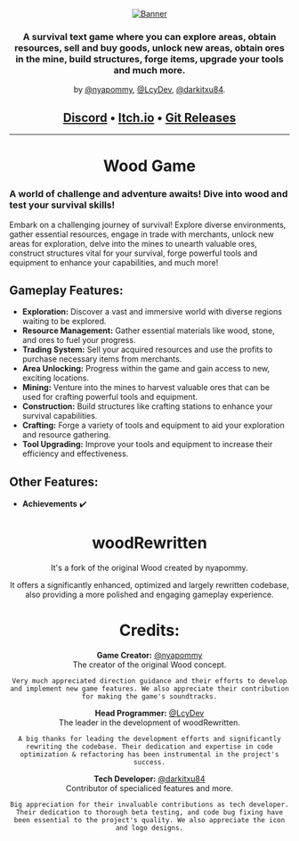 <div align=center>

[![Banner]](https://github.com/nyapommy/wood)

### A survival text game where you can explore areas, obtain resources, sell and buy goods, unlock new areas, obtain ores in the mine, build structures, forge items, upgrade your tools and much more.

by [@nyapommy][nyapommy], [@LcyDev][LcyDev], [@darkitxu84][darkitxu84].

## [Discord][Discord] &bullet; [Itch.io][itch.io] &bullet; [Git Releases](https://github.com/nyapommy/wood/releases)
</div>

* * *

<div align=center>

# Wood Game
</div>

### A world of challenge and adventure awaits! Dive into wood and test your survival skills!

Embark on a challenging journey of survival! Explore diverse environments, gather essential resources, engage in trade with merchants, unlock new areas for exploration, delve into the mines to unearth valuable ores, construct structures vital for your survival, forge powerful tools and equipment to enhance your capabilities, and much more!

## Gameplay Features:

* **Exploration:** Discover a vast and immersive world with diverse regions waiting to be explored.
* **Resource Management:** Gather essential materials like wood, stone, and ores to fuel your progress.
* **Trading System:** Sell your acquired resources and use the profits to purchase necessary items from merchants.
* **Area Unlocking:** Progress within the game and gain access to new, exciting locations.
* **Mining:** Venture into the mines to harvest valuable ores that can be used for crafting powerful tools and equipment.
* **Construction:** Build structures like crafting stations to enhance your survival capabilities.
* **Crafting:** Forge a variety of tools and equipment to aid your exploration and resource gathering.
* **Tool Upgrading:** Improve your tools and equipment to increase their efficiency and effectiveness.

## Other Features:
* **Achievements** :heavy_check_mark: 

<div align=center>

# woodRewritten

It's a fork of the original Wood created by nyapommy.

It offers a significantly enhanced, optimized and largely rewritten codebase, also providing a more polished and engaging gameplay experience.
</div>

<div align=center>

# Credits:

**Game Creator:** [@nyapommy][nyapommy] \
  The creator of the original Wood concept.
  
  `Very much appreciated direction guidance and their efforts to develop and implement new game features. We also appreciate their contribution for making the game's soundtracks.`

**Head Programmer:** [@LcyDev][LcyDev] \
  The leader in the development of woodRewritten.
  
  `A big thanks for leading the development efforts and significantly rewriting the codebase. Their dedication and expertise in code optimization & refactoring has been instrumental in the project's success.`

**Tech Developer:** [@darkitxu84][darkitxu84] \
  Contributor of specialiced features and more.
  
  `Big appreciation for their invaluable contributions as tech developer. Their dedication to thorough beta testing, and code bug fixing have been essential to the project's quality. We also appreciate the icon and logo designs.`
</div>

[//]: # (Other)

[Banner]: https://raw.githubusercontent.com/giganlak/wood/main/assets/icons/logo.png

[//]: # (Socials)
[Discord]: https://discord.gg/dmHZGZp2vH
[Reddit]: N/A
[Twitter]: N/A
[Youtube]: N/A

[//]: # (Links)
[GitHub]: https://github.com/nyapommy/wood
[itch.io]: https://nyapommy.itch.io/wood

[//]: # (Contributors)
[nyapommy]: https://github.com/nyapommy
[LcyDev]: https://github.com/LcyDev
[darkitxu84]: https://github.com/darkitxu84
